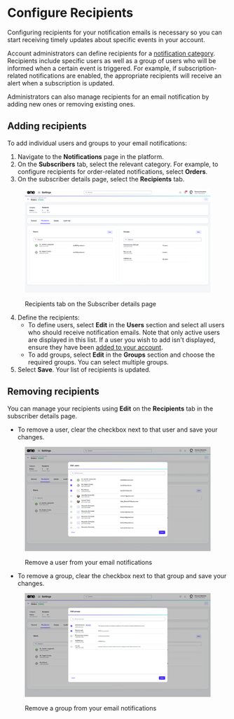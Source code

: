 # Configure Recipients

Configuring recipients for your notification emails is necessary so you can start receiving timely updates about specific events in your account.&#x20;

Account administrators can define recipients for a [notification category](./#notification_types). Recipients include specific users as well as a group of users who will be informed when a certain event is triggered. For example, if subscription-related notifications are enabled, the appropriate recipients will receive an alert when a subscription is updated.&#x20;

Administrators can also manage recipients for an email notification by adding new ones or removing existing ones.

## Adding recipients

To add individual users and groups to your email notifications:

1. Navigate to the **Notifications** page in the platform.&#x20;
2. On the **Subscribers** tab, select the relevant category. For example, to configure recipients for order-related notifications, select **Orders**.
3. On the subscriber details page, select the **Recipients** tab.

<figure><img src="../../../.gitbook/assets/notifications_subscribers_details.png" alt=""><figcaption><p>Recipients tab on the Subscriber details page</p></figcaption></figure>

4. Define the recipients:
   * To define users, select **Edit** in the **Users** section and select all users who should receive notification emails. Note that only active users are displayed in this list. If a user you wish to add isn't displayed, ensure they have been [added to your account](../users/add-new-users.md).
   * To add groups, select **Edit** in the **Groups** section and choose the required groups. You can select multiple groups.&#x20;
5. Select **Save**. Your list of recipients is updated.&#x20;

## Removing recipients

You can manage your recipients using **Edit** on the **Recipients** tab in the subscriber details page.

* To remove a user, clear the checkbox next to that user and save your changes.

<figure><img src="../../../.gitbook/assets/notifications_edit_users.png" alt=""><figcaption><p>Remove a user from your email notifications</p></figcaption></figure>

* To remove a group, clear the checkbox next to that group and save your changes.

<figure><img src="../../../.gitbook/assets/notification_edit_groups.png" alt=""><figcaption><p>Remove a group from your email notifications</p></figcaption></figure>
